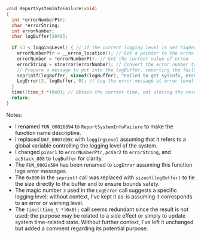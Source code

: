 ```c
void ReportSystemInfoFailure(void)
{
  int *errorNumberPtr;
  char *errorString;
  int errorNumber;
  char logBuffer[2048];
  
  if (3 < loggingLevel) { // if the current logging level is set higher than 3 (e.g., more verbose)
    errorNumberPtr = __errno_location(); // Get a pointer to the errno variable
    errorNumber = *errorNumberPtr; // Get the current value of errno
    errorString = strerror(errorNumber); // Convert the error number to a human-friendly string
    // Prepare a message to put into the logBuffer, reporting the failure to get system information
    snprintf(logBuffer, sizeof(logBuffer), "Failed to get sysinfo, errno = %u, reason = %s.\n", errorNumber, errorString);
    LogError(3, logBuffer, 0); // Log the error message at error level 3
  }
  time((time_t *)0x0); // Obtain the current time, not storing the result (likely for a side effect or system state change)
  return;
}
```

Notes:
- I renamed `FUN_00026094` to `ReportSystemInfoFailure` to make the function name descriptive.
- I replaced `DAT_0007eb9c` with `loggingLevel` assuming that it refers to a global variable controlling the logging level of the system.
- I changed `piVar1` to `errorNumberPtr`, `pcVar2` to `errorString`, and `acStack_808` to `logBuffer` for clarity.
- The `FUN_0002e584` has been renamed to `LogError` assuming this function logs error messages.
- The `0x800` in the `snprintf` call was replaced with `sizeof(logBuffer)` to tie the size directly to the buffer and to ensure bounds safety.
- The magic number `3` used in the `LogError` call suggests a specific logging level; without context, I've kept it as-is assuming it corresponds to an error or warning level.
- The `time((time_t *)0x0);` call seems redundant since the result is not used; the purpose may be related to a side effect or simply to update system time-related state. Without further context, I've left it unchanged but added a comment regarding its potential purpose.

